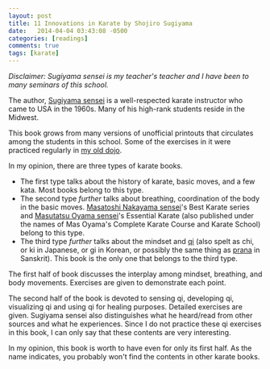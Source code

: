 ```yaml
---
layout: post
title: 11 Innovations in Karate by Shojiro Sugiyama
date:   2014-04-04 03:43:08 -0500
categories: [readings]
comments: true
tags: [karate]
---
```

*Disclaimer: Sugiyama sensei is my teacher's teacher and I have 
been to many seminars of this school.*

The author, [Sugiyama sensei](https://en.wikipedia.org/wiki/Shojiro_Sugiyama) is a well-respected karate instructor who came to USA in the 1960s. Many of his high-rank students reside in the Midwest.

This book grows from many versions of unofficial printouts that circulates among the students in this school. Some of the exercises in it were practiced regularly in [my old dojo](http://mjkc.madcitykarate.com).

In my opinion, there are three types of karate books. 

* The first type talks about the history of karate, basic moves, and a few kata. 
Most books belong to this type.
* The second type *further* talks about breathing, coordination of the body in the basic moves. 
[Masatoshi Nakayama sensei](https://en.wikipedia.org/wiki/Masatoshi_Nakayama)'s Best Karate series and [Masutatsu Oyama sensei](https://en.wikipedia.org/wiki/Mas_Oyama)'s Essential Karate (also published under the names of Mas Oyama's Complete Karate Course and Karate School) belong to this type.
* The third type *further* talks about the mindset and [qi](https://en.wikipedia.org/wiki/Qi) (also spelt as chi, or ki in Japanese, or gi in Korean, or possibly the same thing as [prana](https://en.wikipedia.org/wiki/Prana) in Sanskrit). This book is the only one that belongs to the third type. 

The first half of book discusses the interplay among mindset, breathing, and body movements. 
Exercises are given to demonstrate each point. 

The second half of the book is devoted to sensing qi, developing qi, visualizing qi and using qi for healing purposes. Detailed exercises are given. Sugiyama sensei also distinguishes what he heard/read from other sources and what he experiences.
Since I do not practice these qi exercises in this book, I can only say that these contents are very interesting. 

In my opinion, this book is worth to have even for only its first half. 
As the name indicates, you probably won't find the contents in other karate books.

